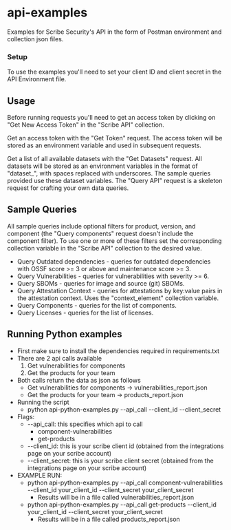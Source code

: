 # api-examples
Examples for Scribe Security's API in the form of Postman environment and collection json files.

### Setup
To use the examples you'll need to set your client ID and client secret in the API Environment file.

## Usage
Before running requests you'll need to get an access token by clicking on "Get New Access Token" in the "Scribe API" collection.

Get an access token with the "Get Token" request. 
The access token will be stored as an environment variable and used in subsequent requests.

Get a list of all available datasets with the "Get Datasets" request. 
All datasets will be stored as an environment variables in the format of "dataset_<dataset>", with spaces replaced with underscores.
The sample queries provided use these dataset variables.
The "Query API" request is a skeleton request for crafting your own data queries.

## Sample Queries
All sample queries include optional filters for product, version, and component 
(the "Query components" request doesn't include the component filter).
To use one or more of these filters set the corresponding collection variable in the "Scribe API" collection to the desired value.

* Query Outdated dependencies - queries for outdated dependencies with OSSF score >= 3 or above and maintenance score >= 3.
* Query Vulnerabilities - queries for vulnerabilities with severity >= 6.
* Query SBOMs - queries for image and source (git) SBOMs.
* Query Attestation Context - queries for attestations by key:value pairs in the attestation context. 
Uses the "context_element" collection variable.
* Query Components - queries for the list of components.
* Query Licenses - queries for the list of licenses.

## Running Python examples
* First make sure to install the dependencies required in requirements.txt
* There are 2 api calls available 
    1. Get vulnerabilities for components 
    2. Get the products for your team 
* Both calls return the data as json as follows
    * Get vulnerabilities for components -> vulnerabilities_report.json
    * Get the products for your team ->  products_report.json
* Running the script 
    - python api-python-examples.py --api_call <api-to-execute> --client_id <client-id> --client_secret <client-secret>
* Flags:
   * --api_call: this specifies which api to call
      * component-vulnerabilities 
      * get-products
  * --client_id: this is your scribe client id (obtained from the integrations page on your scribe account)
  * --client_secret: this is your scribe client secret (obtained from the integrations page on your scribe account)
* EXAMPLE RUN:
    * python api-python-examples.py --api_call component-vulnerabilities --client_id your_client_id --client_secret your_client_secret
        * Results will be in a file called vulnerabilities_report.json
    * python api-python-examples.py --api_call get-products --client_id your_client_id --client_secret your_client_secret
        * Results will be in a file called products_report.json 

